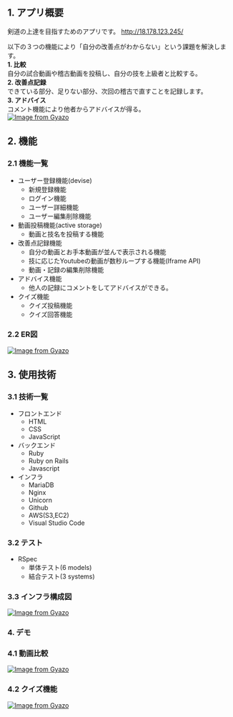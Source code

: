 ## 1. アプリ概要
剣道の上達を目指すためのアプリです。
http://18.178.123.245/

以下の３つの機能により「自分の改善点がわからない」という課題を解決します。<br>
**1. 比較**<br>自分の試合動画や稽古動画を投稿し、自分の技を上級者と比較する。<br>
**2. 改善点記録**<br>できている部分、足りない部分、次回の稽古で直すことを記録します。<br>
**3. アドバイス**<br>コメント機能により他者からアドバイスが得る。<br>
[![Image from Gyazo](https://i.gyazo.com/7fb8e728c2ff720056b4b4d11d201424.gif)](https://gyazo.com/7fb8e728c2ff720056b4b4d11d201424)

## 2. 機能
### 2.1 機能一覧
* ユーザー登録機能(devise)
  * 新規登録機能
  * ログイン機能
  * ユーザー詳細機能
  * ユーザー編集削除機能
* 動画投稿機能(active storage)
  * 動画と技名を投稿する機能
* 改善点記録機能
  * 自分の動画とお手本動画が並んで表示される機能
  * 技に応じたYoutubeの動画が数秒ループする機能(Iframe API)
  * 動画・記録の編集削除機能
* アドバイス機能
  * 他人の記録にコメントをしてアドバイスができる。
* クイズ機能
  * クイズ投稿機能
  * クイズ回答機能

### 2.2 ER図
[![Image from Gyazo](https://i.gyazo.com/df95d67074fe5a3da39ba2c4ff49b1fd.png)](https://gyazo.com/df95d67074fe5a3da39ba2c4ff49b1fd)

## 3. 使用技術
### 3.1 技術一覧
* フロントエンド
  * HTML
  * CSS
  * JavaScript
* バックエンド
  * Ruby
  * Ruby on Rails
  * Javascript
* インフラ
  * MariaDB
  * Nginx
  * Unicorn
  * Github
  * AWS(S3,EC2)
  * Visual Studio Code

### 3.2 テスト
* RSpec
  * 単体テスト(6 models)
  * 結合テスト(3 systems)

### 3.3 インフラ構成図
[![Image from Gyazo](https://i.gyazo.com/2f9385c53c574a75ba342e09df8505c0.png)](https://gyazo.com/2f9385c53c574a75ba342e09df8505c0)

### 4. デモ
### 4.1 動画比較
[![Image from Gyazo](https://i.gyazo.com/675fc381e3c52ebb25dac8c3f28ce0c9.gif)](https://gyazo.com/675fc381e3c52ebb25dac8c3f28ce0c9)

### 4.2 クイズ機能
[![Image from Gyazo](https://i.gyazo.com/af9eb2cac1e3924c2b55f50f65611f89.gif)](https://gyazo.com/af9eb2cac1e3924c2b55f50f65611f89)
